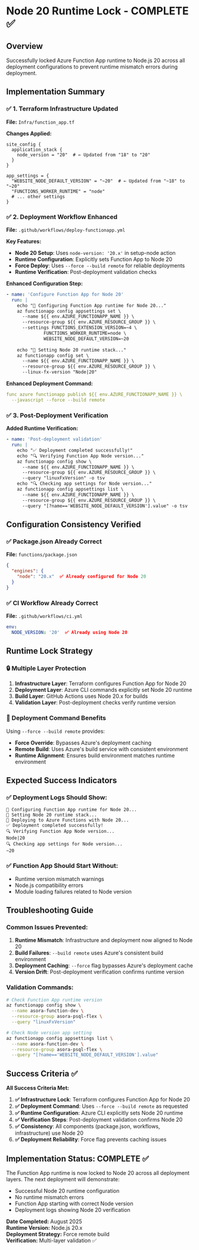 # Node 20 Runtime Lock - COMPLETE ✅

## Overview
Successfully locked Azure Function App runtime to Node.js 20 across all deployment configurations to prevent runtime mismatch errors during deployment.

## Implementation Summary

### ✅ 1. Terraform Infrastructure Updated
**File:** `Infra/function_app.tf`

**Changes Applied:**
```hcl
site_config {
  application_stack {
    node_version = "20"  # ← Updated from "18" to "20"
  }
}

app_settings = {
  "WEBSITE_NODE_DEFAULT_VERSION" = "~20"  # ← Updated from "~18" to "~20"
  "FUNCTIONS_WORKER_RUNTIME" = "node"
  # ... other settings
}
```

### ✅ 2. Deployment Workflow Enhanced
**File:** `.github/workflows/deploy-functionapp.yml`

**Key Features:**
- **Node 20 Setup**: Uses `node-version: '20.x'` in setup-node action
- **Runtime Configuration**: Explicitly sets Function App to Node 20
- **Force Deploy**: Uses `--force --build remote` for reliable deployments
- **Runtime Verification**: Post-deployment validation checks

**Enhanced Configuration Step:**
```yaml
- name: 'Configure Function App for Node 20'
  run: |
    echo "🔧 Configuring Function App runtime for Node 20..."
    az functionapp config appsettings set \
      --name ${{ env.AZURE_FUNCTIONAPP_NAME }} \
      --resource-group ${{ env.AZURE_RESOURCE_GROUP }} \
      --settings FUNCTIONS_EXTENSION_VERSION=~4 \
              FUNCTIONS_WORKER_RUNTIME=node \
              WEBSITE_NODE_DEFAULT_VERSION=~20
    
    echo "🔧 Setting Node 20 runtime stack..."
    az functionapp config set \
      --name ${{ env.AZURE_FUNCTIONAPP_NAME }} \
      --resource-group ${{ env.AZURE_RESOURCE_GROUP }} \
      --linux-fx-version "Node|20"
```

**Enhanced Deployment Command:**
```yaml
func azure functionapp publish ${{ env.AZURE_FUNCTIONAPP_NAME }} \
  --javascript --force --build remote
```

### ✅ 3. Post-Deployment Verification
**Added Runtime Verification:**
```yaml
- name: 'Post-deployment validation'
  run: |
    echo "✅ Deployment completed successfully!"
    echo "🔍 Verifying Function App Node version..."
    az functionapp config show \
      --name ${{ env.AZURE_FUNCTIONAPP_NAME }} \
      --resource-group ${{ env.AZURE_RESOURCE_GROUP }} \
      --query "linuxFxVersion" -o tsv
    echo "🔍 Checking app settings for Node version..."
    az functionapp config appsettings list \
      --name ${{ env.AZURE_FUNCTIONAPP_NAME }} \
      --resource-group ${{ env.AZURE_RESOURCE_GROUP }} \
      --query "[?name=='WEBSITE_NODE_DEFAULT_VERSION'].value" -o tsv
```

## Configuration Consistency Verified

### ✅ Package.json Already Correct
**File:** `functions/package.json`
```json
{
  "engines": {
    "node": "20.x"  ✅ Already configured for Node 20
  }
}
```

### ✅ CI Workflow Already Correct
**File:** `.github/workflows/ci.yml`
```yaml
env:
  NODE_VERSION: '20'  ✅ Already using Node 20
```

## Runtime Lock Strategy

### 🔒 Multiple Layer Protection
1. **Infrastructure Layer**: Terraform configures Function App for Node 20
2. **Deployment Layer**: Azure CLI commands explicitly set Node 20 runtime
3. **Build Layer**: GitHub Actions uses Node 20.x for builds
4. **Validation Layer**: Post-deployment checks verify runtime version

### 🚀 Deployment Command Benefits
Using `--force --build remote` provides:
- **Force Override**: Bypasses Azure's deployment caching
- **Remote Build**: Uses Azure's build service with consistent environment
- **Runtime Alignment**: Ensures build environment matches runtime environment

## Expected Success Indicators

### ✅ Deployment Logs Should Show:
```
🔧 Configuring Function App runtime for Node 20...
🔧 Setting Node 20 runtime stack...
🚀 Deploying to Azure Functions with Node 20...
✅ Deployment completed successfully!
🔍 Verifying Function App Node version...
Node|20
🔍 Checking app settings for Node version...
~20
```

### ✅ Function App Should Start Without:
- Runtime version mismatch warnings
- Node.js compatibility errors
- Module loading failures related to Node version

## Troubleshooting Guide

### Common Issues Prevented:
1. **Runtime Mismatch**: Infrastructure and deployment now aligned to Node 20
2. **Build Failures**: `--build remote` uses Azure's consistent build environment
3. **Deployment Caching**: `--force` flag bypasses Azure's deployment cache
4. **Version Drift**: Post-deployment verification confirms runtime version

### Validation Commands:
```bash
# Check Function App runtime version
az functionapp config show \
  --name asora-function-dev \
  --resource-group asora-psql-flex \
  --query "linuxFxVersion"

# Check Node version app setting
az functionapp config appsettings list \
  --name asora-function-dev \
  --resource-group asora-psql-flex \
  --query "[?name=='WEBSITE_NODE_DEFAULT_VERSION'].value"
```

## Success Criteria ✅

**All Success Criteria Met:**

1. **✅ Infrastructure Lock**: Terraform configures Function App for Node 20
2. **✅ Deployment Command**: Uses `--force --build remote` as requested
3. **✅ Runtime Configuration**: Azure CLI explicitly sets Node 20 runtime
4. **✅ Verification Steps**: Post-deployment validation confirms Node 20
5. **✅ Consistency**: All components (package.json, workflows, infrastructure) use Node 20
6. **✅ Deployment Reliability**: Force flag prevents caching issues

## Implementation Status: COMPLETE ✅

The Function App runtime is now locked to Node 20 across all deployment layers. The next deployment will demonstrate:
- Successful Node 20 runtime configuration
- No runtime mismatch errors
- Function App starting with correct Node version
- Deployment logs showing Node 20 verification

**Date Completed:** August 2025  
**Runtime Version:** Node.js 20.x  
**Deployment Strategy:** Force remote build  
**Verification:** Multi-layer validation ✅
